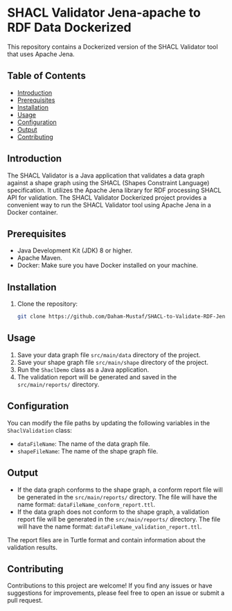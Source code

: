# SHACL Validator Jena-apache to RDF Data Dockerized

This repository contains a Dockerized version of the SHACL Validator tool that uses Apache Jena.

## Table of Contents

- [Introduction](#introduction)
- [Prerequisites](#prerequisites)
- [Installation](#installation)
- [Usage](#usage)
- [Configuration](#configuration)
- [Output](#output)
- [Contributing](#contributing)

## Introduction

The SHACL Validator is a Java application that validates a data graph against a shape graph using the SHACL (Shapes Constraint Language) specification. It utilizes the Apache Jena library for RDF processing SHACL API for validation.
The SHACL Validator Dockerized project provides a convenient way to run the SHACL Validator tool using Apache Jena in a Docker container.

## Prerequisites
- Java Development Kit (JDK) 8 or higher.
- Apache Maven.
- Docker: Make sure you have Docker installed on your machine.

## Installation

1. Clone the repository:

   ```sh
   git clone https://github.com/Daham-Mustaf/SHACL-to-Validate-RDF-Jena-apache-Data.git


## Usage

1. Save your data graph file `src/main/data` directory of the project.
2. Save your shape graph file `src/main/shape` directory of the project.
3. Run the `ShaclDemo` class as a Java application.
4. The validation report will be generated and saved in the `src/main/reports/` directory.

## Configuration

You can modify the file paths by updating the following variables in the `ShaclValidation` class:

- `dataFileName`: The name of the data graph file.
- `shapeFileName`: The name of the shape graph file.

## Output

- If the data graph conforms to the shape graph, a conform report file will be generated in the `src/main/reports/` directory. The file will have the name format: `dataFileName_conform_report.ttl`.
- If the data graph does not conform to the shape graph, a validation report file will be generated in the `src/main/reports/` directory. The file will have the name format: `dataFileName_validation_report.ttl`.

The report files are in Turtle format and contain information about the validation results.

## Contributing

Contributions to this project are welcome! If you find any issues or have suggestions for improvements, please feel free to open an issue or submit a pull request.




